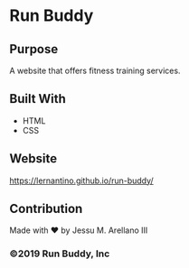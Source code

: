 # Run Buddy 

## Purpose 
A website that offers fitness training services. 

## Built With 
* HTML
* CSS

## Website
https://lernantino.github.io/run-buddy/

## Contribution 
Made with ❤️ by Jessu M. Arellano III

### ©️2019 Run Buddy, Inc 
